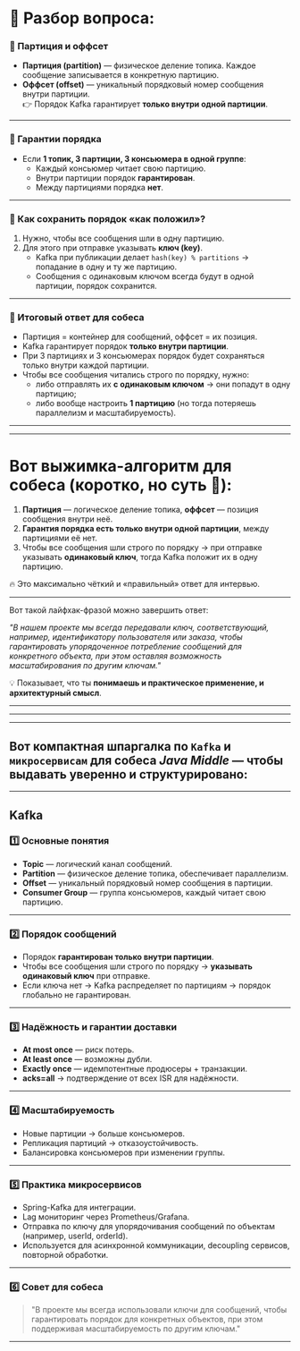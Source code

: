 # 📌 Разбор вопроса:

### 🔹 Партиция и оффсет

- **Партиция (partition)** — физическое деление топика. Каждое сообщение записывается в конкретную партицию.    
- **Оффсет (offset)** — уникальный порядковый номер сообщения внутри партиции.    
👉 Порядок Kafka гарантирует **только внутри одной партиции**.

---
### 🔹 Гарантии порядка
- Если **1 топик, 3 партиции, 3 консьюмера в одной группе**:    
    - Каждый консьюмер читает свою партицию.        
    - Внутри партиции порядок **гарантирован**.        
    - Между партициями порядка **нет**.        

---
### 🔹 Как сохранить порядок «как положил»?
1. Нужно, чтобы все сообщения шли в одну партицию.    
2. Для этого при отправке указывать **ключ (key)**.    
    - Kafka при публикации делает `hash(key) % partitions` → попадание в одну и ту же партицию.        
    - Сообщения с одинаковым ключом всегда будут в одной партиции, порядок сохранится.        

---
### 🔹 Итоговый ответ для собеса
- Партиция = контейнер для сообщений, оффсет = их позиция.    
- Kafka гарантирует порядок **только внутри партиции**.    
- При 3 партициях и 3 консьюмерах порядок будет сохраняться только внутри каждой партиции.    
- Чтобы все сообщения читались строго по порядку, нужно:    
    - либо отправлять их **с одинаковым ключом** → они попадут в одну партицию; 
    - либо вообще настроить **1 партицию** (но тогда потеряешь параллелизм и масштабируемость).

------
---
# Вот выжимка-алгоритм для собеса (коротко, но суть 💯):
1. **Партиция** — логическое деление топика, **оффсет** — позиция сообщения внутри неё.    
2. **Гарантия порядка есть только внутри одной партиции**, между партициями её нет. 
3. Чтобы все сообщения шли строго по порядку → при отправке указывать **одинаковый ключ**, тогда Kafka положит их в одну партицию.

🔥 Это максимально чёткий и «правильный» ответ для интервью.

---
Вот такой лайфхак-фразой можно завершить ответ:

_"В нашем проекте мы всегда передавали ключ, соответствующий, например, идентификатору пользователя или заказа, чтобы гарантировать упорядоченное потребление сообщений для конкретного объекта, при этом оставляя возможность масштабирования по другим ключам."_

💡 Показывает, что ты **понимаешь и практическое применение, и архитектурный смысл**.

---
---
---
## Вот компактная **шпаргалка по `Kafka` и `микросервисам` для собеса *Java Middle*** — чтобы выдавать уверенно и структурировано:

---
## **Kafka**

### 1️⃣ Основные понятия
- **Topic** — логический канал сообщений.    
- **Partition** — физическое деление топика, обеспечивает параллелизм.    
- **Offset** — уникальный порядковый номер сообщения в партиции.    
- **Consumer Group** — группа консьюмеров, каждый читает свою партицию.    

---
### 2️⃣ Порядок сообщений
- Порядок **гарантирован только внутри партиции**.    
- Чтобы все сообщения шли строго по порядку → **указывать одинаковый ключ** при отправке.    
- Если ключа нет → Kafka распределяет по партициям → порядок глобально не гарантирован.    

---
### 3️⃣ Надёжность и гарантии доставки
- **At most once** — риск потерь.    
- **At least once** — возможны дубли.    
- **Exactly once** — идемпотентные продюсеры + транзакции.    
- **acks=all** → подтверждение от всех ISR для надёжности.    

---
### 4️⃣ Масштабируемость
- Новые партиции → больше консьюмеров.    
- Репликация партиций → отказоустойчивость.    
- Балансировка консьюмеров при изменении группы.    

---
### 5️⃣ Практика микросервисов
- Spring-Kafka для интеграции.    
- Lag мониторинг через Prometheus/Grafana.    
- Отправка по ключу для упорядочивания сообщений по объектам (например, userId, orderId).    
- Используется для асинхронной коммуникации, decoupling сервисов, повторной обработки.    

---
### 6️⃣ Совет для собеса

> "В проекте мы всегда использовали ключи для сообщений, чтобы гарантировать порядок для конкретных объектов, при этом поддерживая масштабируемость по другим ключам."

---
